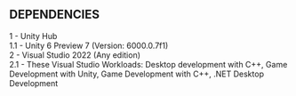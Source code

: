 <div align = left>

## DEPENDENCIES

<div>1 - Unity Hub
<br>1.1 - Unity 6 Preview 7 (Version: 6000.0.7f1)
<br>2 - Visual Studio 2022 (Any edition)
<br>2.1 - These Visual Studio Workloads: Desktop development with C++, Game Development with Unity, Game Development with C++, .NET Desktop Development
</div>

</div>